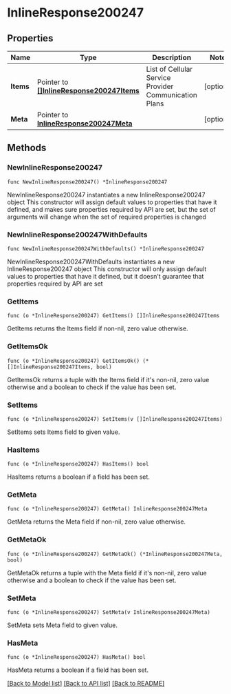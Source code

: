 # InlineResponse200247

## Properties

Name | Type | Description | Notes
------------ | ------------- | ------------- | -------------
**Items** | Pointer to [**[]InlineResponse200247Items**](InlineResponse200247Items.md) | List of Cellular Service Provider Communication Plans | [optional] 
**Meta** | Pointer to [**InlineResponse200247Meta**](InlineResponse200247Meta.md) |  | [optional] 

## Methods

### NewInlineResponse200247

`func NewInlineResponse200247() *InlineResponse200247`

NewInlineResponse200247 instantiates a new InlineResponse200247 object
This constructor will assign default values to properties that have it defined,
and makes sure properties required by API are set, but the set of arguments
will change when the set of required properties is changed

### NewInlineResponse200247WithDefaults

`func NewInlineResponse200247WithDefaults() *InlineResponse200247`

NewInlineResponse200247WithDefaults instantiates a new InlineResponse200247 object
This constructor will only assign default values to properties that have it defined,
but it doesn't guarantee that properties required by API are set

### GetItems

`func (o *InlineResponse200247) GetItems() []InlineResponse200247Items`

GetItems returns the Items field if non-nil, zero value otherwise.

### GetItemsOk

`func (o *InlineResponse200247) GetItemsOk() (*[]InlineResponse200247Items, bool)`

GetItemsOk returns a tuple with the Items field if it's non-nil, zero value otherwise
and a boolean to check if the value has been set.

### SetItems

`func (o *InlineResponse200247) SetItems(v []InlineResponse200247Items)`

SetItems sets Items field to given value.

### HasItems

`func (o *InlineResponse200247) HasItems() bool`

HasItems returns a boolean if a field has been set.

### GetMeta

`func (o *InlineResponse200247) GetMeta() InlineResponse200247Meta`

GetMeta returns the Meta field if non-nil, zero value otherwise.

### GetMetaOk

`func (o *InlineResponse200247) GetMetaOk() (*InlineResponse200247Meta, bool)`

GetMetaOk returns a tuple with the Meta field if it's non-nil, zero value otherwise
and a boolean to check if the value has been set.

### SetMeta

`func (o *InlineResponse200247) SetMeta(v InlineResponse200247Meta)`

SetMeta sets Meta field to given value.

### HasMeta

`func (o *InlineResponse200247) HasMeta() bool`

HasMeta returns a boolean if a field has been set.


[[Back to Model list]](../README.md#documentation-for-models) [[Back to API list]](../README.md#documentation-for-api-endpoints) [[Back to README]](../README.md)


